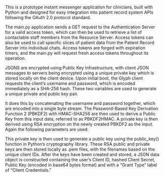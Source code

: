 This is a prototype instant messenger application for clinicians, built with Python and designed for easy integration into patient record system APIs following the OAuth 2.0 protocol standard.

The main.py application sends a GET request to the Authentication Server for a valid access token, which can then be used to retrieve a list of contactable staff members from the Resource Server. Access tokens can also be used to call specific slices of patient data from the Patient Record Server into individual chats. Access tokens are forged with expiration timers, and the main.py will request fresh access tokens throughout its operation.

JSONS are encrypted using Public Key Infrastructure, with client JSON messages to servers being encrypted using a unique private key which is stored locally on the client device. Upon initial boot, the Glyph client requests the client’s username and password, which is encoded immediately as a SHA-256 hash. These two variables are used to generate a unique private and public key pair. 

It does this by concatenating the username and password together, which are encoded into a single byte stream. The Password-Based Key Derivation Function 2 (PBKDF2) with HMAC-SHA256 are then used to derive a Public Key from this input data, referred to as PBKDF2HMAC. A private key is then derived using RSA encryption on the newly created PBKDF2 as the input. Again the following parameters are used:

This private key is then used to generate  a public key using the public_key() function in Python’s cryptography library. These RSA public and private keys are then stored locally as .pem files, with the filenames based on the unique client IDs.  After the keys have been created and stored, a JSON data object is constructed containing the user’s Client ID, hashed Client Secret, Public Key (encoded in base64 bytes format) and with a “Grant Type” label of “Client Credentials.” 
